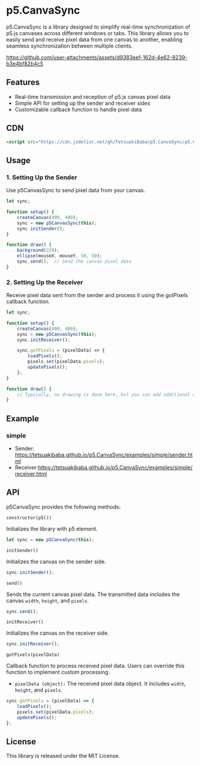 # p5.CanvaSync
p5.CanvaSync is a library designed to simplify real-time synchronization of p5.js canvases across different windows or tabs. This library allows you to easily send and receive pixel data from one canvas to another, enabling seamless synchronization between multiple clients.

https://github.com/user-attachments/assets/d9383eef-162d-4e62-8239-b3e4bf82b4c5


## Features
* Real-time transmission and reception of p5.js canvas pixel data
* Simple API for setting up the sender and receiver sides
* Customizable callback function to handle pixel data

## CDN
```html
<script src="https://cdn.jsdelivr.net/gh/TetsuakiBaba/p5.CanvaSync/p5.CanvaSync.js"></script>
```

## Usage
### 1. Setting Up the Sender
Use p5CanvasSync to send pixel data from your canvas.
```javascript
let sync;

function setup() {
    createCanvas(400, 400);
    sync = new p5CanvasSync(this);
    sync.initSender();
}

function draw() {
    background(220);
    ellipse(mouseX, mouseY, 50, 50);
    sync.send();  // Send the canvas pixel data
}
```

### 2. Setting Up the Receiver
Receive pixel data sent from the sender and process it using the gotPixels callback function.

```javascript
let sync;

function setup() {
    createCanvas(400, 400);
    sync = new p5CanvasSync(this);
    sync.initReceiver();

    sync.gotPixels = (pixelData) => {
        loadPixels();
        pixels.set(pixelData.pixels);
        updatePixels();
    };
}

function draw() {
    // Typically, no drawing is done here, but you can add additional operations if needed
}
```

## Example
### simple
 * Sender: https://tetsuakibaba.github.io/p5.CanvaSync/examples/simple/sender.html
 * Receiver:https://tetsuakibaba.github.io/p5.CanvaSync/examples/simple/receiver.html

## API
p5CanvaSync provides the following methods:

`constructor(p5())`

Initializes the library with p5 element.
```javascript
let sync = new p5CanvaSync(this);
```

`initSender()`

Initializes the canvas on the sender side.
```javascript
sync.initSender();
```

`send()`

Sends the current canvas pixel data. The transmitted data includes the canvas `width`, `height`, and `pixels`.
```javascript
sync.send();
```

`initReceiver()`

Initializes the canvas on the receiver side.
```javascript
sync.initReceiver();
```

`gotPixels(pixelData)`

Callback function to process received pixel data. Users can override this function to implement custom processing.
  * `pixelData (object):` The received pixel data object. It includes `width`, `height`, and `pixels`.
```javascript
sync.gotPixels = (pixelData) => {
    loadPixels();
    pixels.set(pixelData.pixels);
    updatePixels();
};
```


## License
This library is released under the MIT License.
